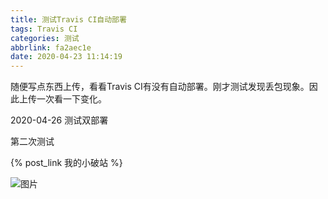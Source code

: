 ```yaml
---
title: 测试Travis CI自动部署
tags: Travis CI
categories: 测试
abbrlink: fa2aec1e
date: 2020-04-23 11:14:19
---
```


随便写点东西上传，看看Travis CI有没有自动部署。刚才测试发现丢包现象。因此上传一次看一下变化。

2020-04-26 测试双部署

第二次测试

{% post_link 我的小破站 %}

<!--more-->

![图片](https://cdn.jsdelivr.net/gh/ysl970629/public_picture_bed_01@latest/img/20200423140351.png)